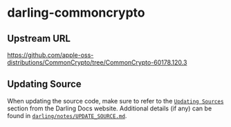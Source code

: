 # darling-commoncrypto

## Upstream URL

https://github.com/apple-oss-distributions/CommonCrypto/tree/CommonCrypto-60178.120.3

## Updating Source

When updating the source code, make sure to refer to the [`Updating Sources`](https://docs.darlinghq.org/contributing/updating-sources/index.html#updating-sources) section from the Darling Docs website. Additional details (if any) can be found in [`darling/notes/UPDATE_SOURCE.md`](darling/notes/UPDATE_SOURCE.md).